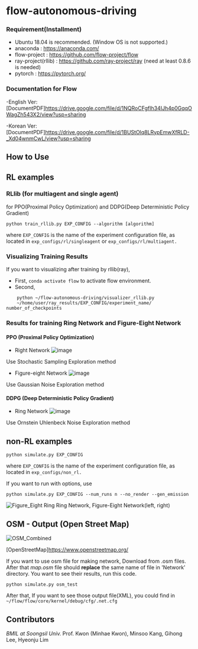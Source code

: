 # flow-autonomous-driving

### Requirement(Installment)
- Ubuntu 18.04 is recommended. (Window OS is not supported.)
- anaconda : https://anaconda.com/
- flow-project : https://github.com/flow-project/flow
- ray-project(rllib) : https://github.com/ray-project/ray (need at least 0.8.6 is needed)
- pytorch : https://pytorch.org/

### Documentation for Flow
-English Ver: [DocumentPDF]https://drive.google.com/file/d/1NQRoCFgfIh34IJh4p0GqqOWagZh543X2/view?usp=sharing

-Korean Ver: [DocumentPDF]https://drive.google.com/file/d/1BUStOlq8LRypEmwXfRLD-_Xd04wnmCwL/view?usp=sharing

## How to Use

## RL examples
### RLlib (for multiagent and single agent)

for PPO(Proximal Policy Optimization) and DDPG(Deep Deterministic Policy Gradient)
```shell script
python train_rllib.py EXP_CONFIG --algorithm [algorithm]
```

where `EXP_CONFIG` is the name of the experiment configuration file, as located in `exp_configs/rl/singleagent` or `exp_configs/rl/multiagent.`
### Visualizing Training Results
If you want to visualizing after training by rllib(ray), 
- First, ```conda activate flow``` to activate flow environment.
- Second,
```shell script
    python ~/flow-autonomous-driving/visualizer_rllib.py 
    ~/home/user/ray_results/EXP_CONFIG/experiment_name/ number_of_checkpoints
```
### Results for training Ring Network and Figure-Eight Network
#### PPO (Proximal Policy Optimization)
- Right Network
![image](https://user-images.githubusercontent.com/59332148/91409511-78e5b780-e880-11ea-8d57-6f1d3008694a.png)

 Use Stochastic Sampling Exploration method
- Figure-eight Network
![image](https://user-images.githubusercontent.com/59332148/91409219-1ab8d480-e880-11ea-8331-7eabc58afef2.png)

 Use Gaussian Noise Exploration method

#### DDPG (Deep Deterministic Policy Gradient)
- Ring Network
![image](https://user-images.githubusercontent.com/59332148/91408962-b0079900-e87f-11ea-95b3-020a5809e746.png)
 
 Use Ornstein Uhlenbeck Noise Exploration method


## non-RL examples

```shell script
python simulate.py EXP_CONFIG
```

where `EXP_CONFIG` is the name of the experiment configuration file, as located in `exp_configs/non_rl.`

If you want to run with options, use
```shell script
python simulate.py EXP_CONFIG --num_runs n --no_render --gen_emission
```
![Figure_Eight Ring](https://user-images.githubusercontent.com/59332148/91126855-f1f9d900-e6df-11ea-96ec-b3a5ee49b917.png)
    Ring Network, Figure-Eight Network(left, right)
## OSM - Output (Open Street Map)
![OSM_Combined](https://user-images.githubusercontent.com/59332148/91114406-ccaaa200-e6c2-11ea-932b-cfc2f18a6669.png)

[OpenStreetMap]https://www.openstreetmap.org/ 

If you want to use osm file for making network, Download from .osm files. After that _map.osm_ file should **replace** the same name of file in 'Network' directory.
You want to see their results, run this code.

```shell script
python simulate.py osm_test
```

After that, If you want to see those output file(XML), you could find in `~/flow/flow/core/kernel/debug/cfg/.net.cfg`



## Contributors
_BMIL at Soongsil Univ._
Prof. Kwon (Minhae Kwon), 
Minsoo Kang, 
Gihong Lee, 
Hyeonju Lim
